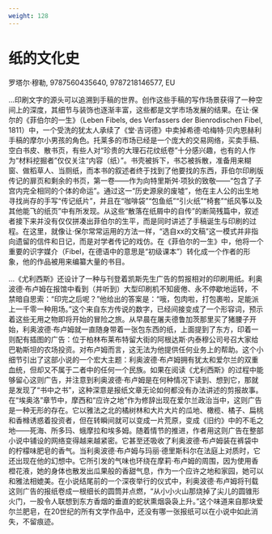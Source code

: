 ```yaml
---
weight: 128
---
```

# 纸的文化史

罗塔尔·穆勒, 9787560435640, 9787218146577, EU

…印刷文字的源头可以追溯到手稿的世界。创作这些手稿的写作场景获得了一种空间上的深度，其细节与装饰也逐渐丰富，这些都是文学市场发展的结果。在让·保尔的《菲伯尔的一生》（Leben Fibels, des Verfassers der Bienrodischen Fibel, 1811）中，一个受洗的犹太人承续了《堂·吉诃德》中卖掉希德·哈梅特·贝内恩赫利手稿的摩尔小男孩的角色。托莱多的市场已经是一个庞大的交易网络，买卖手稿、空白书皮、散书页，有些人对“珍贵的大理石花纹纸卷”十分感兴趣，也有的人作为“材料挖掘者”仅仅关注“内容（纸）”。书壳被拆下，书芯被拆散，准备用来糊窗、做稻草人、当厕纸，而本书的叙述者终于找到了他要找的东西，菲伯尔印刷版传记的扉页和剩余的书页，第一卷——作为向特里斯舛·项狄的致敬——“包含了子宫内完全相同的个体的命运”。通过这一“历史源泉的废墟”，他在主人公的出生地寻找尚存的手写“传记纸片”，并且在“咖啡袋”“包鱼纸”“引火纸”“椅套”“纸风筝以及其他能飞的纸页”中有所发现。从这些“散落在纸屑中的自传”的断简残篇中，叙述者接下来并没有仅仅拼凑出菲伯尔的生平，而是同时讲述了手稿诞生与印刷的过程。在这里，就像让·保尔常常运用的方法一样，“选自xx的文稿”这一模式并非指向遗留的信件和日记，而是对学者传记的戏仿。在《菲伯尔的一生》中，他将一个重要的识字媒介（Fibel，在德语中的意思是“初级课本”）转化成一个作者的形象，他的作品被用来编纂大量的书目。

…《尤利西斯》还设计了一种与刊登着凯斯先生广告的剪报相对的印刷用纸。利奥波德·布卢姆在报馆中看到（并听到）大型印刷机不知疲倦、永不停歇地运转，不禁暗自思索：“印完之后呢？”他给出的答案是：“哦，包肉啦，打包裹啦，足能派上一千零一种用场。”这个来自东方传说的数字，已经间接变成了一个形容词，预示着这些无用之物即将开始的冒险之旅。从早晨在屠夫德鲁加茨那里买了猪腰子开始，利奥波德·布卢姆就一直随身带着一张包东西的纸，上面提到了东方，印着一则配有插图的广告：位于柏林布莱布特留大街的阿根达斯·内泰穆公司号召大家给巴勒斯坦的农场投资。对布卢姆而言，这无法为他提供任何业务上的帮助。这个小细节引出了这部小说的一个宏大主题：利奥波德·布卢姆拥有犹太和爱尔兰的双重血统，但却又不属于二者中的任何一个民族。如果在阅读《尤利西斯》的过程中能够留心这则广告，并注意到利奥波德·布卢姆是在何种情况下读到、想到它，那就是发现了“书中之书”，这种深意是报纸文章无论如何都没有办法讲述的剪报故事。在“埃奥洛”章节中，摩西和“应许之地”作为修辞出现在爱尔兰政治当中，这则广告是一种无形的存在。它以雅法之北的橘树林和大片大片的瓜地、橄榄、橘子、扁桃和香橼诱惑着投资者，但在转瞬间就可以变成一片荒原，变成《旧约》中的不毛之地——死海、所多玛、蛾摩拉和埃多姆。随着情节的推进，作者用这则广告在整部小说中铺设的网络变得越来越紧密。它甚至还吸收了利奥波德·布卢姆装在裤袋中的柠檬味肥皂的香气。当利奥波德·布卢姆与玛丽·德里斯科尔在法庭上对质时，它还出现在他的幻想中。它所引发的气味也环绕在摩莉·布卢姆的周围，因为使用香橙花液，她的身体也散发出瓜果般的香甜气息，作为一个应许之地和家园，她可以和雅法相媲美。在小说结尾前的一个深夜举行的仪式中，利奥波德·布卢姆将刊载这则广告的报纸卷成一根细长的圆筒并点燃，“从小小火山那烧掉了尖儿的圆锥形火门，一股令人联想到东方香烟的垂直的蛇状熏烟袅袅上升。”这个味道来自那块爱尔兰肥皂，在20世纪的所有文学作品中，还没有哪一张报纸可以在小说中如此消失，不留痕迹。